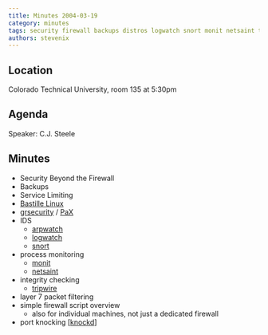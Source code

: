 ```yaml
---
title: Minutes 2004-03-19
category: minutes
tags: security firewall backups distros logwatch snort monit netsaint tripwire packet-filtering port-knocking
authors: stevenix
---
```


## Location

Colorado Technical University, room 135 at 5:30pm

## Agenda

Speaker: C.J. Steele

## Minutes

* Security Beyond the Firewall
* Backups
* Service Limiting
* [Bastille Linux](http://bastille-linux.sourceforge.net/)
* [grsecurity](http://grsecurity.net/) /
    [PaX](http://pax.grsecurity.net/docs/)
* IDS
  * [arpwatch](http://ee.lbl.gov/)
  * [logwatch](http://www.logwatch.org/)
  * [snort](http://www.snort.org/)
* process monitoring
  * [monit](http://mmonit.com/monit/)
  * [netsaint](http://netsaint.sourceforge.net/)
* integrity checking
  * [tripwire](http://sourceforge.net/projects/tripwire/)
* layer 7 packet filtering
* simple firewall script overview
  * also for individual machines, not just a dedicated firewall
* port knocking [[knockd](http://www.zeroflux.org/projects/knock)]
